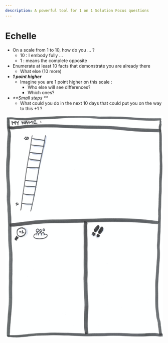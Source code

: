 ```yaml
---
description: A powerful tool for 1 on 1 Solution Focus questions
---
```


# Echelle

* On a scale from 1 to 10, how do you ... ?
  * 10 : I embody fully ... 
  * 1 : means the complete opposite
* Enumerate at least 10 facts that demonstrate you are already there
  * What else (10 more)
* _**1 point higher**_
  * Imagine you are 1 point higher on this scale :
    * Who else will see differences?
    * Which ones?
* _**Small steps **_
  * What could you do in the next 10 days that could put you on the way to this +1 ?

![](../../.gitbook/assets/echelle.png)
